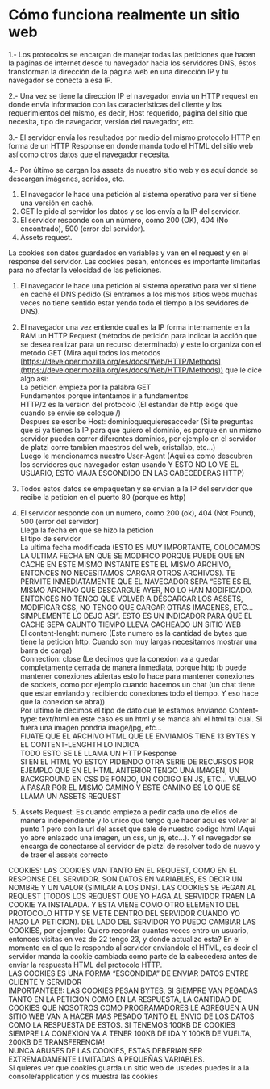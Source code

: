 ﻿# Cómo funciona realmente un sitio web

1.- Los protocolos se encargan de manejar todas las peticiones que hacen la páginas de internet desde tu navegador hacia los servidores DNS, éstos transforman la dirección de la página web en una dirección IP y tu navegador se conecta a esa IP.

2.- Una vez se tiene la dirección IP el navegador envía un HTTP request en donde envía información con las características del cliente y los requerimientos del mismo, es decir, Host requerido, página del sitio que necesita, tipo de navegador, versión del navegador, etc.

3.- El servidor envía los resultados por medio del mismo protocolo HTTP en forma de un HTTP Response en donde manda todo el HTML del sitio web así como otros datos que el navegador necesita.

4.- Por último se cargan los assets de nuestro sitio web y es aquí donde se descargan imágenes, sonidos, etc.

1.  El navegador le hace una petición al sistema operativo para ver si tiene una versión en caché.
2.  GET le pide al servidor los datos y se los envía a la IP del servidor.
3.  El servidor responde con un número, como 200 (OK), 404 (No encontrado), 500 (error del servidor).
4.  Assets request.

La cookies son datos guardados en variables y van en el request y en el response del servidor. Las cookies pesan, entonces es importante limitarlas para no afectar la velocidad de las peticiones.

1.  El navegador le hace una petición al sistema operativo para ver si tiene en caché el DNS pedido (Si entramos a los mismos sitios webs muchas veces no tiene sentido estar yendo todo el tiempo a los sevidores de DNS).
    
2.  El navegador una vez entiende cual es la IP forma internamente en la RAM un HTTP Request (métodos de petición para indicar la acción que se desea realizar para un recurso determinado) y este lo organiza con el metodo GET (Mira aqui todos los metodos  [https://developer.mozilla.org/es/docs/Web/HTTP/Methods](https://developer.mozilla.org/es/docs/Web/HTTP/Methods)) que le dice algo asi:  
    La peticion empieza por la palabra GET  
    Fundamentos porque intentamos ir a fundamentos  
    HTTP/2 es la version del protocolo (El estandar de http exige que cuando se envie se coloque /)  
    Despues se escribe Host: dominioquequieresacceder (Si te preguntas que si ya tienes la IP para que quiero el dominio, es porque en un mismo servidor pueden correr diferentes dominios, por ejemplo en el servidor de platzi corre tambien maestros del web, cristallab, etc…)  
    Luego le mencionamos nuestro User-Agent (Aqui es como descubren los servidores que navegador estan usando Y ESTO NO LO VE EL USUARIO, ESTO VIAJA ESCONDIDO EN LAS CABECEDERAS HTTP)
    
3.  Todos estos datos se empaquetan y se envian a la IP del servidor que recibe la peticion en el puerto 80 (porque es http)
    
4.  El servidor responde con un numero, como 200 (ok), 404 (Not Found), 500 (error del servidor)  
    Llega la fecha en que se hizo la peticion  
    El tipo de servidor  
    La ultima fecha modificada (ESTO ES MUY IMPORTANTE, COLOCAMOS LA ULTIMA FECHA EN QUE SE MODIFICO PORQUE PUEDE QUE EN CACHE EN ESTE MISMO INSTANTE ESTE EL MISMO ARCHIVO, ENTONCES NO NECESITAMOS CARGAR OTROS ARCHIVOS). TE PERMITE INMEDIATAMENTE QUE EL NAVEGADOR SEPA “ESTE ES EL MISMO ARCHIVO QUE DESCARGUE AYER, NO LO HAN MODIFICADO. ENTONCES NO TENGO QUE VOLVER A DESCARGAR LOS ASSETS, MODIFICAR CSS, NO TENGO QUE CARGAR OTRAS IMAGENES, ETC…SIMPLEMENTE LO DEJO ASI”. ESTO ES UN INDICADOR PARA QUE EL CACHE SEPA CAUNTO TIEMPO LLEVA CACHEADO UN SITIO WEB  
    El content-lenght: numero (Este numero es la cantidad de bytes que tiene la peticion http. Cuando son muy largas necesitamos mostrar una barra de carga)  
    Connection: close (Le decimos que la conexion va a quedar completamente cerrada de manera inmediata, porque http tb puede mantener conexiones abiertas esto lo hace para mantener conexiones de sockets, como por ejemplo cuando hacemos un chat (un chat tiene que estar enviando y recibiendo conexiones todo el tiempo. Y eso hace que la conexion se abra))  
    Por ultimo le decimos el tipo de dato que le estamos enviando Content-type: text/html en este caso es un html y se manda ahi el html tal cual. Si fuera una imagen pondria image/jpg, etc…  
    FIJATE QUE EL ARCHIVO HTML QUE LE ENVIAMOS TIENE 13 BYTES Y EL CONTENT-LENGHTH LO INDICA  
    TODO ESTO SE LE LLAMA UN HTTP Response  
    SI EN EL HTML YO ESTOY PIDIENDO OTRA SERIE DE RECURSOS POR EJEMPLO QUE EN EL HTML ANTERIOR TENGO UNA IMAGEN, UN BACKGROUND EN CSS DE FONDO, UN CODIGO EN JS, ETC… VUELVO A PASAR POR EL MISMO CAMINO Y ESTE CAMINO ES LO QUE SE LLAMA UN ASSETS REQUEST
    
5.  Assets Request: Es cuando empiezo a pedir cada uno de ellos de manera independiente y lo unico que tengo que hacer aqui es volver al punto 1 pero con la url del asset que sale de nuestro codigo html (Aqui yo abre enlazado una imagen, un css, un js, etc…). Y el navegador se encarga de conectarse al servidor de platzi de resolver todo de nuevo y de traer el assets correcto
    

COOKIES: LAS COOKIES VAN TANTO EN EL REQUEST, COMO EN EL RESPONSE DEL SERVIDOR. SON DATOS EN VARIABLES, ES DECIR UN NOMBRE Y UN VALOR (SIMILAR A LOS DNS). LAS COOKIES SE PEGAN AL REQUEST (TODOS LOS REQUEST QUE YO HAGA AL SERVIDOR TRAEN LA COOKIE YA INSTALADA. Y ESTA VIENE COMO OTRO ELEMENTO DEL PROTOCOLO HTTP Y SE METE DENTRO DEL SERVIDOR CUANDO YO HAGO LA PETICION). DEL LADO DEL SERVIDOR YO PUEDO CAMBIAR LAS COOKIES, por ejemplo: Quiero recordar cuantas veces entro un usuario, entonces visitas en vez de 22 tengo 23, y donde actualizo esta? En el momento en el que le respondo al servidor enviandole el HTML, es decir el servidor manda la cookie cambiada como parte de la cabecedera antes de enviar la respuesta HTML del protocolo HTTP.  
LAS COOKIES ES UNA FORMA “ESCONDIDA” DE ENVIAR DATOS ENTRE CLIENTE Y SERVIDOR  
IMPORTANTEE!!: LAS COOKIES PESAN BYTES, SI SIEMPRE VAN PEGADAS TANTO EN LA PETICION COMO EN LA RESPUESTA, LA CANTIDAD DE COOKIES QUE NOSOTROS COMO PROGRAMADORES LE AGREGUEN A UN SITIO WEB VAN A HACER MAS PESADO TANTO EL ENVIO DE LOS DATOS COMO LA RESPUESTA DE ESTOS. SI TENEMOS 100KB DE COOKIES SIEMPRE LA CONEXION VA A TENER 100KB DE IDA Y 100KB DE VUELTA, 200KB DE TRANSFERENCIA!  
NUNCA ABUSES DE LAS COOKIES, ESTAS DEBERIAN SER EXTREMADAMENTE LIMITADAS A PEQUEÑAS VARIABLES.  
Si quieres ver que cookies guarda un sitio web de ustedes puedes ir a la console/application y os muestra las cookies
